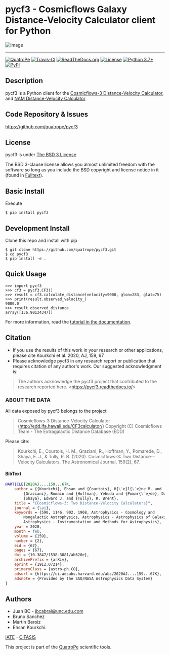 # pycf3 - Cosmicflows Galaxy Distance-Velocity Calculator client for Python

![image](https://raw.githubusercontent.com/quatrope/pycf3/master/res/logo.png)

----

[![QuatroPe](https://img.shields.io/badge/QuatroPe-Applications-1c5896)](https://quatrope.github.io/)
[![Travis-CI](https://travis-ci.com/quatrope/pycf3.svg?branch=master)](https://travis-ci.com/quatrope/pycf3)
[![ReadTheDocs.org](https://readthedocs.org/projects/pycf3/badge/?version=latest)](https://pycf3.readthedocs.io/en/latest/?badge=latest)
[![License](https://img.shields.io/badge/License-BSD3-blue.svg)](https://www.tldrlegal.com/l/bsd3)
[![Python 3.7+](https://img.shields.io/badge/python-3.7+-blue.svg)](https://badge.fury.io/py/pycf3)
[![PyPI](https://img.shields.io/pypi/v/pycf3)](https://pypi.org/project/pycf3/)


## Description

pycf3 is a Python client for the
[Cosmicflows-3 Distance-Velocity Calculator](http://edd.ifa.hawaii.edu/CF3calculator/),
and [NAM Distance-Velocity Calculator](http://edd.ifa.hawaii.edu/NAMcalculator/)


## Code Repository & Issues

https://github.com/quatrope/pycf3


## License

pycf3 is under [The BSD 3 License](https://www.tldrlegal.com/l/bsd3)

The BSD 3-clause license allows you almost unlimited freedom with the software
so long as you include the BSD copyright and license notice in it
(found in [Fulltext](https://raw.githubusercontent.com/quatrope/pycf3/master/LICENSE)).


## Basic Install


Execute

```console
$ pip install pycf3
```

## Development Install


Clone this repo and install with pip

```console
$ git clone https://github.com/quatrope/pycf3.git
$ cd pycf3
$ pip install -e .
```

## Quick Usage

```pycon
>>> import pycf3
>>> cf3 = pycf3.CF3()
>>> result = cf3.calculate_distance(velocity=9000, glon=283, glat=75)
>>> print(result.observed_velocity_)
9000.0
>>> result.observed_distance_
array([136.90134347])
```

For more information, read the [tutorial in the
documentation](https://pycf3.readthedocs.io).

## Citation

- If you use the results of this work in your research or other applications, 
please cite Kourkchi et al. 2020, AJ, 159, 67
- Please acknowledge pycf3 in any research report or publication that
requires citation of any author\'s work. Our suggested acknowledgment
is:

> The authors acknowledge the pycf3 project that contributed to the
> research reported here. \<<https://pycf3.readthedocs.io/>\>

### ABOUT THE DATA

All data exposed by pycf3 belongs to the project

> Cosmicflows-3 Distance-Velocity Calculator
> (<http://edd.ifa.hawaii.edu/CF3calculator/>) Copyright (C) Cosmicflows
> Team - The Extragalactic Distance Database (EDD)

Please cite:

> Kourkchi, E., Courtois, H. M., Graziani, R., Hoffman, Y., Pomarede,
> D., Shaya, E. J., & Tully, R. B. (2020). Cosmicflows-3: Two
> Distance--Velocity Calculators. The Astronomical Journal, 159(2), 67.

#### BibText

```bib
@ARTICLE{2020AJ....159...67K,
    author = {{Kourkchi}, Ehsan and {Courtois}, H{\'e}l{\`e}ne M. and
        {Graziani}, Romain and {Hoffman}, Yehuda and {Pomar{\`e}de}, Daniel and
        {Shaya}, Edward J. and {Tully}, R. Brent},
    title = "{Cosmicflows-3: Two Distance-Velocity Calculators}",
    journal = {\aj},
    keywords = {590, 1146, 902, 1968, Astrophysics - Cosmology and
        Nongalactic Astrophysics, Astrophysics - Astrophysics of Galaxies,
        Astrophysics - Instrumentation and Methods for Astrophysics},
    year = 2020,
    month = feb,
    volume = {159},
    number = {2},
    eid = {67},
    pages = {67},
    doi = {10.3847/1538-3881/ab620e},
    archivePrefix = {arXiv},
    eprint = {1912.07214},
    primaryClass = {astro-ph.CO},
    adsurl = {https://ui.adsabs.harvard.edu/abs/2020AJ....159...67K},
    adsnote = {Provided by the SAO/NASA Astrophysics Data System}
}
```

## Authors


- Juan BC - [jbcabral@unc.edu.com](jbcabral@unc.edu.com)
- Bruno Sanchez
- Martin Beroiz
- Ehsan Kourkchi.


[IATE](http://iate.oac.uncor.edu/) -
[CIFASIS](https://www.cifasis-conicet.gov.ar/)

This project is part of the [QuatroPe](https://github.com/quatrope)
scientific tools.
